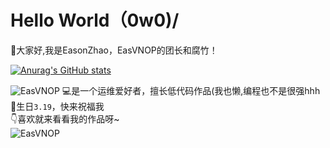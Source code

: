 # Hello World（0w0)/
👋大家好,我是EasonZhao，EasVNOP的团长和腐竹！

[![Anurag's GitHub stats](https://github-readme-stats.vercel.app/api?username=EasVNOP)](https://github.com/anuraghazra/github-readme-stats)

![EasVNOP](https://komarev.com/ghpvc/?username=EasVNOP)
💻是一个运维爱好者，擅长低代码作品(我也懒,编程也不是很强hhh<br>
🎂生日`3.19`，快来祝福我<br>
👇喜欢就来看看我的作品呀~<br>
![EasVNOP](https://komarev.com/ghpvc/?username=EasVNOP)


